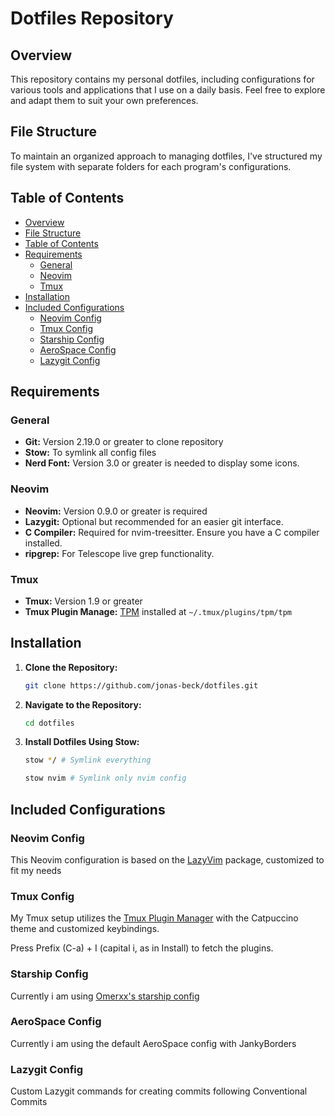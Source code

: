 # Dotfiles Repository

## Overview

This repository contains my personal dotfiles, including configurations for various tools and applications that I use on a daily basis. Feel free to explore and adapt them to suit your own preferences.

## File Structure

To maintain an organized approach to managing dotfiles, I've structured my file system with separate folders for each program's configurations.

## Table of Contents

<!--toc:start-->

- [Overview](#overview)
- [File Structure](#file-structure)
- [Table of Contents](#table-of-contents)
- [Requirements](#requirements)
  - [General](#general)
  - [Neovim](#neovim)
  - [Tmux](#tmux)
- [Installation](#installation)
- [Included Configurations](#included-configurations)
  - [Neovim Config](#neovim-config)
  - [Tmux Config](#tmux-config)
  - [Starship Config](#starship-config)
  - [AeroSpace Config](#aerospace-config)
  - [Lazygit Config](#lazygit-config)
  <!--toc:end-->

## Requirements

### General

- **Git:** Version 2.19.0 or greater to clone repository
- **Stow:** To symlink all config files
- **Nerd Font:** Version 3.0 or greater is needed to display some icons.

### Neovim

- **Neovim:** Version 0.9.0 or greater is required
- **Lazygit:** Optional but recommended for an easier git interface.
- **C Compiler:** Required for nvim-treesitter. Ensure you have a C compiler installed.
- **ripgrep:** For Telescope live grep functionality.

### Tmux

- **Tmux:** Version 1.9 or greater
- **Tmux Plugin Manage:** [TPM](https://github.com/tmux-plugins/tpm) installed at `~/.tmux/plugins/tpm/tpm`

## Installation

1. **Clone the Repository:**

   ```bash
   git clone https://github.com/jonas-beck/dotfiles.git
   ```

2. **Navigate to the Repository:**

   ```bash
   cd dotfiles
   ```

3. **Install Dotfiles Using Stow:**

   ```bash
   stow */ # Symlink everything

   stow nvim # Symlink only nvim config
   ```

## Included Configurations

### Neovim Config

This Neovim configuration is based on the [LazyVim](https://www.lazyvim.org/) package, customized to fit my needs

### Tmux Config

My Tmux setup utilizes the [Tmux Plugin Manager](https://github.com/tmux-plugins/tpm) with the Catpuccino theme and customized keybindings.

Press Prefix (C-a) + I (capital i, as in Install) to fetch the plugins.

### Starship Config

Currently i am using [Omerxx's starship config](https://github.com/omerxx/dotfiles)

### AeroSpace Config

Currently i am using the default AeroSpace config with JankyBorders

### Lazygit Config

Custom Lazygit commands for creating commits following Conventional Commits
